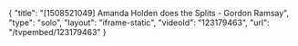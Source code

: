 {
    "title": "[1508521049] Amanda Holden does the Splits - Gordon Ramsay",
    "type": "solo",
    "layout": "iframe-static",
    "videoId": "123179463",
    "url": "\/tvpembed\/123179463"
}